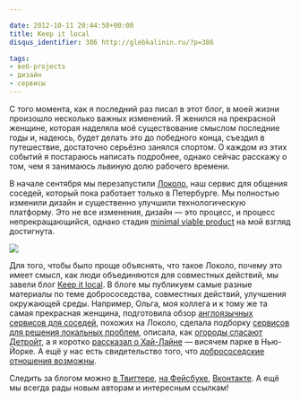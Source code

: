 ```yaml
---

date: 2012-10-11 20:44:50+00:00
title: Keep it local
disqus_identifier: 386 http://glebkalinin.ru/?p=386

tags:
- веб-projects
- дизайн
- сервисы
---
```


С того момента, как я последний раз писал в этот блог, в моей жизни произошло несколько важных изменений. Я женился на прекрасной женщине, которая наделяла моё существование смыслом последние годы и, надеюсь, будет делать это до победного конца, съездил в путешествие, достаточно серьёзно занялся спортом. О каждом из этих событий я постараюсь написать подробнее, однако сейчас расскажу о том, чем я занимаюсь львиную долю рабочего времени.

В начале сентября мы перезапустили [Локоло](http://lokolo.ru/), наш сервис для общения соседей, который пока работает только в Петербурге. Мы полностью изменили дизайн и существенно улучшили технологическую платформу. Это не все изменения, дизайн — это процесс, и процесс непрекращающийся, однако стадия [minimal viable product](http://en.wikipedia.org/wiki/Minimum_viable_product) на мой взгляд достигнута. 



[![](http://raum7linodewp.s3.amazonaws.com/wp-content/uploads/2012/10/logo-200-120x120.png)](http://keepitlocal.ru)



Для того, чтобы было проще объяснять, что такое Локоло, почему это имеет смысл, как люди объединяются для совместных действий, мы завели блог [Keep it local](http://keepitlocal.ru/). В блоге мы публикуем самые разные материалы по теме добрососедства, совместных действий, улучшения окружающей среды. Например, Ольга, моя коллега и к тому же та самая прекрасная женщина, подготовила обзор [англоязычных сервисов для соседей](http://keepitlocal.ru/2012/10/01/review-english/), похожих на Локоло, сделала подборку [сервисов для решения локальных проблем](http://keepitlocal.ru/2012/10/09/local-services-russia/), описала, как [огороды спасают Детройт](http://keepitlocal.ru/2012/10/05/detroit-gets-growing/), а я коротко [рассказал о Хай-Лайне](http://keepitlocal.ru/2012/10/10/high-line/) — висячем парке в Нью-Йорке. А ещё у нас есть свидетельство того, что [добрососедские отношения возможны](http://keepitlocal.ru/2012/10/11/happy-together/).



Следить за блогом можно [в Твиттере](http://twitter.com/keepitlocalblog), [на Фейсбуке](https://www.facebook.com/keepitlocal.blog), [Вконтакте](http://vk.com/keepitlocal). А ещё мы всегда рады новым авторам и интересным ссылкам!
